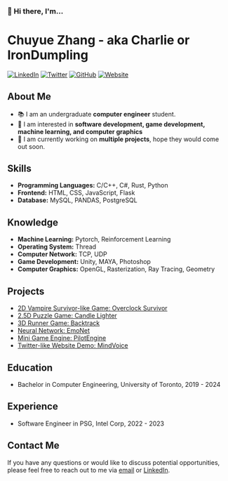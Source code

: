 ### 👋 Hi there, I'm... 

<!--
**IronDumpling/IronDumpling** is a ✨ _special_ ✨ repository because its `README.md` (this file) appears on your GitHub profile.

Here are some ideas to get you started:

- 🔭 I’m currently working on ...
- 🌱 I’m currently learning ...
- 👯 I’m looking to collaborate on ...
- 🤔 I’m looking for help with ...
- 💬 Ask me about ...
- 📫 How to reach me: ...
- 😄 Pronouns: ...
- ⚡ Fun fact: ...
-->

# Chuyue Zhang - aka Charlie or IronDumpling

[![LinkedIn](https://img.shields.io/badge/LinkedIn-Profile-blue)](https://www.linkedin.com/in/chuyue-zhang-27216a207/)
[![Twitter](https://img.shields.io/twitter/follow/Irondump1ing?style=social)](https://twitter.com/)
[![GitHub](https://img.shields.io/badge/GitHub-Profile-brightgreen)](https://github.com/IronDumpling)
[![Website](https://img.shields.io/badge/Website-Portfolio-orange)](https://www.chuyue.ca/)

## About Me

- :books: I am an undergraduate **computer engineer** student. 
- 🌱 I am interested in **software development, game development, machine learning, and computer graphics**
- 🔭 I am currently working on **multiple projects**, hope they would come out soon.

## Skills

- **Programming Languages:** C/C++, C#, Rust, Python
- **Frontend:** HTML, CSS, JavaScript, Flask
- **Database:** MySQL, PANDAS, PostgreSQL

## Knowledge
- **Machine Learning:** Pytorch, Reinforcement Learning
- **Operating System:** Thread
- **Computer Network:** TCP, UDP
- **Game Development:** Unity, MAYA, Photoshop
- **Computer Graphics:** OpenGL, Rasterization, Ray Tracing, Geometry

## Projects

- [2D Vampire Survivor-like Game: Overclock Survivor](https://github.com/IronDumpling/over-clock-survivor)
- [2.5D Puzzle Game: Candle Lighter](https://github.com/ECE496-Game-Project/Optics-Cheems)
- [3D Runner Game: Backtrack](https://github.com/FinalProject-Team1-Backtrack/mainProject)
- [Neural Network: EmoNet](https://github.com/IronDumpling/EmoNet)
- [Mini Game Engine: PilotEngine](https://github.com/IronDumpling/PilotEngine)
- [Twitter-like Website Demo: MindVoice](https://github.com/IronDumpling/MindVoice_Project)

## Education

- Bachelor in Computer Engineering, University of Toronto, 2019 - 2024

## Experience

- Software Engineer in PSG, Intel Corp, 2022 - 2023

## Contact Me

If you have any questions or would like to discuss potential opportunities, please feel free to reach out to me via [email](mailto:chuyuezhang671@gmail.com) or [LinkedIn](https://www.linkedin.com/in/chuyue-zhang-27216a207/).

